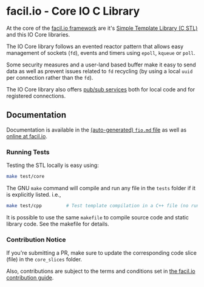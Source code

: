 # facil.io - Core IO C Library

At the core of the [facil.io framework](https://facil.io) are it's [Simple Template Library (C STL)](https://github.com/facil-io/cstl) and this IO Core libraries.

The IO Core library follows an evented reactor pattern that allows easy management of sockets (`fd`), events and timers using `epoll`, `kqueue` or `poll`.

Some security measures and a user-land based buffer make it easy to send data as well as prevent issues related to `fd` recycling (by using a local `uuid` per connection rather than the `fd`).

The IO Core library also offers [pub/sub services](https://en.wikipedia.org/wiki/Publish–subscribe_pattern) both for local code and for registered connections.

## Documentation

Documentation is available in the [(auto-generated) `fio.md` file](fio.md) as well as [online at facil.io](https://facil.io).

### Running Tests

Testing the STL locally is easy using:

```bash
make test/core
```

The GNU `make` command will compile and run any file in the `tests` folder if it is explicitly listed. i.e.,

```bash
make test/cpp         # Test template compilation in a C++ file (no run)... may fail on some compilers
```

It is possible to use the same `makefile` to compile source code and static library code. See the makefile for details.

### Contribution Notice

If you're submitting a PR, make sure to update the corresponding code slice (file) in the `core_slices` folder.

Also, contributions are subject to the terms and conditions set in [the facil.io contribution guide](https://github.com/boazsegev/facil.io/CONTRIBUTING.md). 
